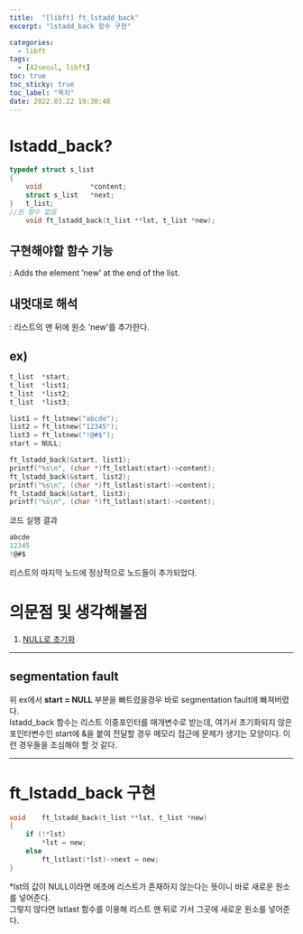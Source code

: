 ```yaml
---
title:  "[libft] ft_lstadd_back"
excerpt: "lstadd_back 함수 구현"

categories:
  - libft
tags:
  - [42seoul, libft]
toc: true
toc_sticky: true
toc_label: "목차"
date: 2022.03.22 19:30:48
---
```


# lstadd_back?

```c
typedef struct s_list
{
	void			*content;
	struct s_list	*next;
}	t_list;
//원 함수 없음
    void ft_lstadd_back(t_list **lst, t_list *new);
```

## 구현해야할 함수 기능    
:  Adds the element ’new’ at the end of the list.    

## 내멋대로 해석    
:  리스트의 맨 뒤에 원소 'new'를 추가한다.    

## ex)    
```c
t_list	*start;
t_list	*list1;
t_list	*list2;
t_list	*list3;

list1 = ft_lstnew("abcde");
list2 = ft_lstnew("12345");
list3 = ft_lstnew("!@#$");
start = NULL;

ft_lstadd_back(&start, list1);
printf("%s\n", (char *)ft_lstlast(start)->content);
ft_lstadd_back(&start, list2);
printf("%s\n", (char *)ft_lstlast(start)->content);
ft_lstadd_back(&start, list3);
printf("%s\n", (char *)ft_lstlast(start)->content);
```
코드 실행 결과
```c
abcde
12345
!@#$
```
리스트의 마지막 노드에 정상적으로 노드들이 추가되었다.    

# 의문점 및 생각해볼점    
1. [NULL로 초기화](#segmentation-fault)

***

## segmentation fault
위 ex에서 **start = NULL** 부분을 빠트렸을경우 바로 segmentation fault에 빠져버렸다.    
lstadd_back 함수는 리스트 이중포인터를 매개변수로 받는데, 여기서 초기화되지 않은 포인터변수인 start에 &을 붙여 전달할 경우 메모리 접근에 문제가 생기는 모양이다. 이런 경우들을 조심해야 할 것 같다.    

***

# ft_lstadd_back 구현

```c
void	ft_lstadd_back(t_list **lst, t_list *new)
{
	if (!*lst)
		*lst = new;
	else
		ft_lstlast(*lst)->next = new;
}

```
*lst의 값이 NULL이라면 애초에 리스트가 존재하지 않는다는 뜻이니 바로 새로운 원소를 넣어준다.    
그렇지 않다면 lstlast 함수를 이용해 리스트 맨 뒤로 가서 그곳에 새로운 원소를 넣어준다.    

